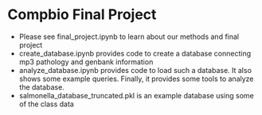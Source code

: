 # Compbio Final Project

- Please see final_project.ipynb to learn about our methods and final project  
- create_database.ipynb provides code to create a database connecting mp3 pathology and genbank information  
- analyze_database.ipynb provides code to load such a database. It also shows some example queries. Finally, it provides some tools to analyze the database. 
- salmonella_database_truncated.pkl is an example database using some of the class data
